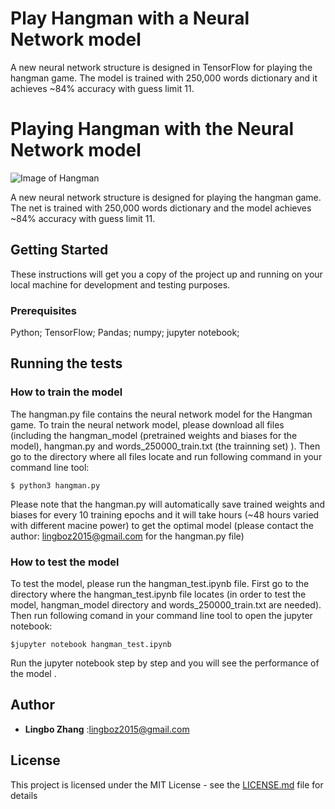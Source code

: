 # Play Hangman with a Neural Network model
A new neural network structure is designed in TensorFlow for playing the hangman game. The model is trained with 250,000 words dictionary and it achieves ~84% accuracy with guess limit 11.


# Playing Hangman with the Neural Network model
![Image of Hangman](https://github.com/lingbozhang/Hangman/blob/master/image/hangman.jpg)

A new neural network structure is designed for playing the hangman game. The net is trained with 250,000 words dictionary and the model achieves ~84% accuracy with guess limit 11.

## Getting Started

These instructions will get you a copy of the project up and running on your local machine for development and testing purposes. 
### Prerequisites
Python;
TensorFlow;
Pandas;
numpy;
jupyter notebook;
## Running the tests
### How to train the model 
The hangman.py file contains the neural network model for the Hangman game. To train the neural network model, please download all files (including the hangman_model (pretrained weights and biases for the model), hangman.py and words_250000_train.txt (the trainning set) ). Then go to the directory where all files locate and run following command in your command line tool:

```
$ python3 hangman.py
```
Please note that the hangman.py will automatically save trained weights and biases for every 10 training epochs and it will take hours (~48 hours varied with different macine power) to get the optimal model (please contact the author: lingboz2015@gmail.com for the hangman.py file)
### How to test the model
To test the model, please run the hangman_test.ipynb file. First go to the directory where the hangman_test.ipynb file locates (in order to test the model, hangman_model directory and words_250000_train.txt are needed). Then run following comand in your command line tool to open the jupyter notebook:
```
$jupyter notebook hangman_test.ipynb
```
Run the jupyter notebook step by step and you will see the performance of the model .
## Author

* **Lingbo Zhang** 
:lingboz2015@gmail.com

## License

This project is licensed under the MIT License - see the [LICENSE.md](LICENSE.md) file for details


